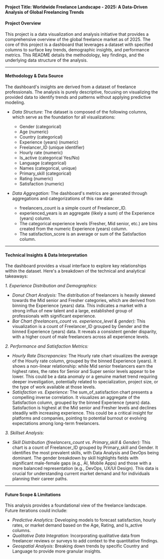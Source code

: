 #### Project Title: Worldwide Freelance Landscape - 2025: A Data-Driven Analysis of Global Freelancing Trends

#### Project Overview
This project is a data visualization and analysis initiative that provides a comprehensive overview of the global freelance market as of 2025. The core of this project is a dashboard that leverages a dataset with specified columns to surface key trends, demographic insights, and performance metrics. This README details the methodology, key findings, and the underlying data structure of the analysis.

---

#### Methodology & Data Source

The dashboard's insights are derived from a dataset of freelance professionals. The analysis is purely descriptive, focusing on visualizing the provided data to identify trends and patterns without applying predictive modeling.

* *Data Structure:* The dataset is composed of the following columns, which serve as the foundation for all visualizations:
    * Gender (categorical)
    * Age (numeric)
    * Country (categorical)
    * Experience (years) (numeric)
    * Freelancer_ID (unique identifier)
    * Hourly rate (numeric)
    * Is_active (categorical Yes/No)
    * Language (categorical)
    * Names (categorical, unique)
    * Primary_skill (categorical)
    * Rating (numeric)
    * Satisfaction (numeric)

* *Data Aggregation:* The dashboard's metrics are generated through aggregations and categorizations of this raw data:
    * freelancers_count is a simple count of Freelancer_ID.
    * experienced_years is an aggregate (likely a sum) of the Experience (years) column.
    * The categorical experience levels (Fresher, Mid senior, etc.) are bins created from the numeric Experience (years) column.
    * The satisfaction_score is an average or sum of the Satisfaction column.

---

#### Technical Insights & Data Interpretation

The dashboard provides a visual interface to explore key relationships within the dataset. Here's a breakdown of the technical and analytical takeaways:

*1. Experience Distribution and Demographics:*
* *Donut Chart Analysis:* The distribution of freelancers is heavily skewed towards the Mid senior and Fresher categories, which are derived from binning the Experience (years) data. This indicates a market with a strong influx of new talent and a large, established group of professionals with significant experience.
* *Bar Chart (freelancers_count vs. experience_level & gender):* This visualization is a count of Freelancer_ID grouped by Gender and the binned Experience (years) data. It reveals a consistent gender disparity, with a higher count of male freelancers across all experience levels.

*2. Performance and Satisfaction Metrics:*
* *Hourly Rate Discrepancies:* The Hourly rate chart visualizes the average of the Hourly rate column, grouped by the binned Experience (years). It shows a non-linear relationship: while Mid senior freelancers earn the highest rates, the rates for Senior and Super senior levels appear to be lower. This could be a data anomaly or a genuine market trend requiring deeper investigation, potentially related to specialization, project size, or the type of work available at those levels.
* *Satisfaction vs. Experience:* The sum_of_satisfaction chart presents a compelling inverse correlation. It visualizes an aggregate of the Satisfaction column, grouped by the binned Experience (years) data. Satisfaction is highest at the Mid senior and Fresher levels and declines steadily with increasing experience. This could be a critical insight for platforms and companies, pointing to potential burnout or evolving expectations among long-term freelancers.

*3. Skillset Analysis:*
* *Skill Distribution (freelancers_count vs. Primary_skill & Gender):* This chart is a count of Freelancer_ID grouped by Primary_skill and Gender. It identifies the most prevalent skills, with Data Analysis and DevOps being dominant. The gender breakdown by skill highlights fields with significant male-female gaps (e.g., AI, Mobile Apps) and those with a more balanced representation (e.g., DevOps, UX/UI Design). This data is crucial for understanding current market demand and for individuals planning their career paths.

---

#### Future Scope & Limitations

This analysis provides a foundational view of the freelance landscape. Future iterations could include:
* *Predictive Analytics:* Developing models to forecast satisfaction, hourly rates, or market demand based on the Age, Rating, and Is_active columns.
* *Qualitative Data Integration:* Incorporating qualitative data from freelancer reviews or surveys to add context to the quantitative findings.
* *Geospatial Analysis:* Breaking down trends by specific Country and Language to provide more granular insights.
